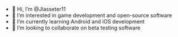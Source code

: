- 👋 Hi, I’m @Jlasseter11
- 👀 I’m interested in game development and open-source software
- 🌱 I’m currently learning Android and iOS development
- 💞️ I’m looking to collaborate on beta testing software

<!---
Jlasseter11/Jlasseter11 is a ✨ special ✨ repository because its `README.md` (this file) appears on your GitHub profile.
You can click the Preview link to take a look at your changes.
--->

